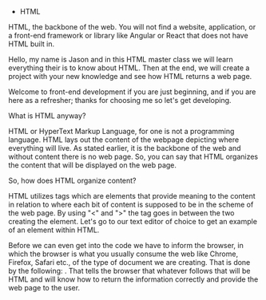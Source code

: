 * HTML

HTML, the backbone of the web. You will not find a website, application, or a front-end framework or library like Angular or React that does not have HTML built in.

Hello, my name is Jason and in this HTML master class we will learn everything their is to know about HTML. Then at the end, we will create a project with your new knowledge and see how HTML returns a web page.

Welcome to front-end development if you are just beginning, and if you are here as a refresher; thanks for choosing me so let's get developing.

What is HTML anyway?

HTML or HyperText Markup Language, for one is not a programming language. HTML lays out the content of the webpage depicting where everything will live.
As stated earlier, it is the backbone of the web and without content there is no web page. So, you can say that HTML organizes the content that will be displayed on the web page.

So, how does HTML organize content?

HTML utilizes tags which are elements that provide meaning to the content in relation to where each bit of content is supposed to be in the scheme of the web page. By using "<" and ">" the tag goes in between the two creating the element. Let's go to our text editor of choice to get an example of an element within HTML.

Before we can even get into the code we have to inform the browser, in which the browser is what you usually consume the web like Chrome, Firefox, Safari etc., of the type of document we are creating. That is done by the following:
<DOCTYPE html>. That tells the browser that whatever follows that will be HTML and will know how to return the information correctly and provide the web page to the user.
